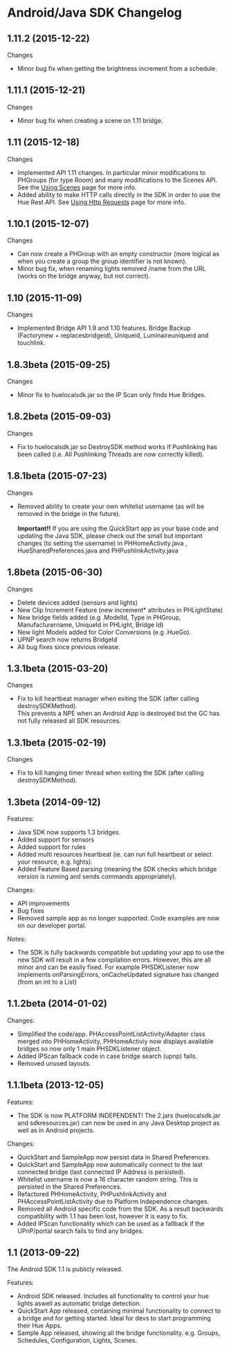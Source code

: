 # Android/Java SDK Changelog

## 1.11.2 (2015-12-22)
Changes
  - Minor bug fix when getting the brightness increment from a schedule.

## 1.11.1 (2015-12-21)
Changes
  - Minor bug fix when creating a scene on 1.11 bridge.

## 1.11 (2015-12-18)
Changes
  - Implemented API 1.11 changes.  In particular minor modifications to PHGroups (for type Room) and many modifications to the Scenes API. See the <a href="http://www.developers.meethue.com/documentation/java-sdk-getting-started#usingScenes">Using Scenes</a> page for more info. 
  - Added ability to make HTTP calls directly in the SDK in order to use the Hue Rest API. See <a href="http://www.developers.meethue.com/documentation/java-sdk-getting-started#usingHttpRequests">Using Http Requests</a> page for more info.

## 1.10.1 (2015-12-07)
Changes
  - Can now create a PHGroup with an empty constructor (more logical as when you create a group the group identifier is not known).
  - Minor bug fix,  when renaming lights removed /name from the URL (works on the bridge anyway, but not correct).

## 1.10 (2015-11-09)
Changes
  - Implemented Bridge API 1.9 and 1.10 features.  Bridge Backup (Factorynew + replacesbridgeid),  Uniqueid, Luminaireuniqueid and touchlink.

## 1.8.3beta (2015-09-25)
Changes
  - Minor fix to huelocalsdk.jar so the IP Scan only finds Hue Bridges.

## 1.8.2beta (2015-09-03)
Changes
  - Fix to huelocalsdk.jar so DestroySDK method works if Pushlinking has been called (i.e. All Pushlinking Threads are now correctly killed).
	
## 1.8.1beta (2015-07-23)
Changes
  - Removed ability to create your own whitelist username (as will be removed in the bridge in the future).</br></br>
    <b>Important!!</b>&nbsp;If you are using the QuickStart app as your base code and updating the Java SDK, please check out the small 
	but important changes (to setting the username) in PHHomeActivity.java , HueSharedPreferences.java and PHPushlinkActivity.java

## 1.8beta (2015-06-30)
Changes
  - Delete devices added (sensors and lights)
  - New Clip Increment Feature (new increment* attributes in PHLightState)
  - New  bridge fields added (e.g .ModelId,  Type in PHGroup, Manufacturername, UniqueId in PHLight, Bridge Id)
  - New light Models added for Color Conversions (e.g .HueGo).  
  - UPNP search now returns BridgeId
  - All bug fixes since previous release. 

## 1.3.1beta (2015-03-20)
Changes
  - Fix to kill heartbeat manager when exiting the SDK (after calling destroySDKMethod).  
  This prevents a NPE when an Android App is destroyed but the GC has not fully released all SDK resources.
  
## 1.3.1beta (2015-02-19)
Changes
  - Fix to kill hanging timer thread when exiting the SDK (after calling destroySDKMethod).

## 1.3beta (2014-09-12)
Features:

  - Java SDK now supports 1.3 bridges.
  - Added support for sensors
  - Added support for rules
  - Added multi resources heartbeat (ie. can run full heartbeat or select your resource, e.g. lights).
  - Added Feature Based parsing (meaning the SDK checks which bridge version is running and sends commands appropriately).

Changes:

  - API improvements
  - Bug fixes
  - Removed sample app as no longer supported.  Code examples are now on our developer portal.
  
Notes:  
  - The SDK is fully backwards compatible but updating your app to use the new SDK will result in a few compilation errors.  However, this are all minor and can be easily fixed.  For example PHSDKListener now implements
  onParsingErrors, onCacheUpdated signature has changed (from an int to a List)

## 1.1.2beta (2014-01-02)
Changes:

  - Simplified the code/app.  PHAccessPointListActivity/Adapter class merged into PHHomeActivity, PHHomeActiviy now displays available bridges so now only 1 main PHSDKListener object.
  - Added IPScan fallback code in case bridge search (upnp) fails.  
  - Removed unused layouts.  
  
## 1.1.1beta (2013-12-05)

Features:

  - The SDK is now PLATFORM INDEPENDENT!   The 2.jars (huelocalsdk.jar and sdkresources.jar) can now be used in any Java Desktop project as well as in Android projects.
    
Changes:

  - QuickStart and SampleApp now persist data in Shared Preferences. 
  - QuickStart and SampleApp now automatically connect to the last connected bridge (last connected IP Address is persisted).
  - Whitelist username is now a 16 character random string.  This is persisted in the Shared Preferences.
  - Refactored PHHomeActivity, PHPushlinkActivity and PHAccessPointListActivity due to Platform Independence changes.
  - Removed all Android specific code from the SDK. As a result backwards compatibility with 1.1 has been lost, however it is easy to fix.
  - Added IPScan functionality which can be used as a fallback if the UPnP/portal search fails to find any bridges.
  
## 1.1 (2013-09-22)

The Android SDK 1.1 is publicly released.

Features:

  - Android SDK released. Includes all functionality to control your hue lights aswell as automatic bridge detection.
  - QuickStart App released, containing minimal functionality to connect to a bridge and for getting started.  Ideal for devs to start programming their Hue Apps.
  - Sample App released, showing all the bridge functionality. e.g. Groups, Schedules, Configuration, Lights, Scenes.